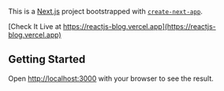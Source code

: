 This is a [Next.js](https://nextjs.org/) project bootstrapped with [`create-next-app`](https://github.com/vercel/next.js/tree/canary/packages/create-next-app).

[Check It Live at https://reactjs-blog.vercel.app](https://reactjs-blog.vercel.app)

## Getting Started

Open [http://localhost:3000](http://localhost:3000) with your browser to see the result.
